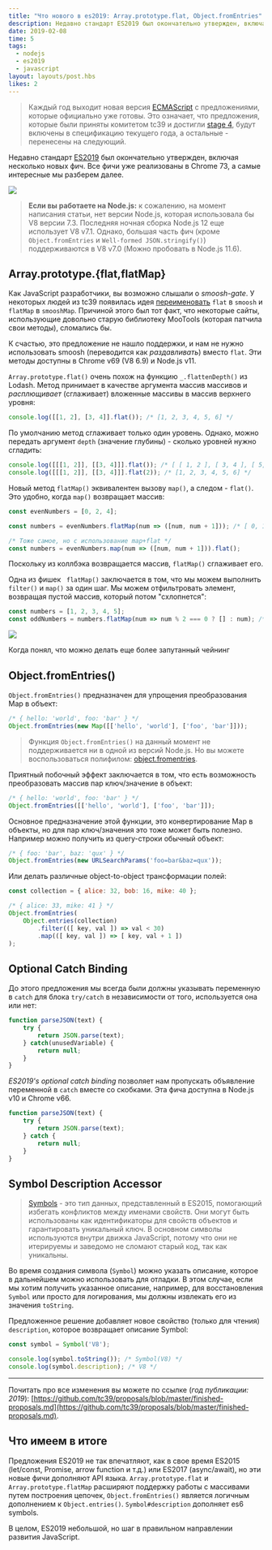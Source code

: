 ```yaml
---
title: "Что нового в es2019: Array.prototype.flat, Object.fromEntries"
description: Недавно стандарт ES2019 был окончательно утвержден, включая несколько новых фич. Все фичи уже реализованы в Chrome 73
date: 2019-02-08
time: 5
tags:
  - nodejs
  - es2019
  - javascript
layout: layouts/post.hbs
likes: 2
---
```

> Каждый год выходит новая версия [ECMAScript](https://tc39.github.io/ecma262/) с предложениями, которые официально уже готовы.
Это означает, что предложения, которые были приняты комитетом tc39 и достигли [stage 4](https://tc39.github.io/process-document/),
будут включены в спецификацию текущего года, а остальные - перенесены на следующий.

Недавно стандарт [ES2019](https://github.com/tc39/proposals/blob/master/finished-proposals.md) был окончательно утвержден, включая несколько новых фич.
Все фичи уже реализованы в Chrome 73, а самые интересные мы разберем далее.

<p><img src="/assets/images/2019-02-08-what-is-new-in-es2019/2019-02-08_13-09-11.png" /></p>

> **Если вы работаете на Node.js:** к сожалению, на момент написания статьи, нет версии Node.js, которая использовала бы V8 версии 7.3.
Последняя ночная сборка Node.js 12 еще использует V8 v7.1. Однако, большая часть фич (кроме `Object.fromEntries` и `Well-formed JSON.stringify()`) поддерживаются в V8 v7.0 (Можно пробовать в Node.js 11.6).


## Array.prototype.{flat,flatMap}

Как JavaScript разработчики, вы возможно слышали о *smoosh-gate*. У некоторых людей из tc39 появилась идея [переименовать](https://github.com/tc39/proposal-flatMap/pull/56) `flat` в `smoosh` и `flatMap` в `smooshMap`.
Причиной этого был тот факт, что некоторые сайты, использующие довольно старую библиотеку MooTools (которая патчила свои методы), сломались бы.

К счастью, это предложение не нашло поддержки, и нам не нужно использовать smoosh (переводится как *раздавливать*) вместо `flat`.
Эти методы доступны в Chrome v69 (V8 6.9) и  Node.js v11.

`Array.prototype.flat()` очень похож на функцию `_.flattenDepth()` из Lodash. Метод принимает в качестве аргумента массив массивов и *расплющивает* (сглаживает) вложенные массивы в массив верхнего уровня:

```javascript
console.log([[1, 2], [3, 4]].flat()); /* [1, 2, 3, 4, 5, 6] */
```

По умолчанию метод сглаживает только один уровень. Однако, можно передать аргумент `depth` (значение глубины) -  сколько уровней нужно сгладить:

```javascript
console.log([[[1, 2]], [[3, 4]]].flat()); /* [ [ 1, 2 ], [ 3, 4 ], [ 5, 6 ] ] */
console.log([[[1, 2]], [[3, 4]]].flat(2)); /* [1, 2, 3, 4, 5, 6] */
```

Новый метод `flatMap()` эквивалентен вызову `map()`, а следом - `flat()`. Это удобно, когда `map()` возвращает массив:

```javascript
const evenNumbers = [0, 2, 4];

const numbers = evenNumbers.flatMap(num => ([num, num + 1])); /* [ 0, 1, 2, 3, 4, 5 ] */

/* Тоже самое, но с использование map+flat */
const numbers = evenNumbers.map(num => ([num, num + 1])).flat();
```

Поскольку из коллбэка возвращается массив, `flatMap()` сглаживает его.

Одна из фишек ` flatMap()` заключается в том, что мы можем выполнить `filter()` и `map()` за один шаг.
Мы можем отфильтровать элемент, возвращая пустой массив, который потом "схлопнется":

```javascript
const numbers = [1, 2, 3, 4, 5];
const oddNumbers = numbers.flatMap(num => num % 2 === 0 ? [] : num); /* [ 1, 3, 5 ] */
```

<p>
<picture>
    <img
        class="lazyload"
        src="/assets/images/2019-02-08-what-is-new-in-es2019/1.min.gif"
        data-src="/assets/images/2019-02-08-what-is-new-in-es2019/1.gif">
</picture>
</p>
<div class="image-text">Когда понял, что можно делать еще более запутанный чейнинг</div>


## Object.fromEntries()

`Object.fromEntries()` предназначен для упрощения преобразования Map в объект:

```javascript
/* { hello: 'world', foo: 'bar' } */
Object.fromEntries(new Map([['hello', 'world'], ['foo', 'bar']]));
```

> Функция `Object.fromEntries()` на данный момент не поддерживается ни в одной из версий Node.js.
Но вы можете воспользоваться полифилом: [object.fromentries](https://www.npmjs.com/package/object.fromentries).

Приятный побочный эффект заключается в том, что есть возможность преобразовать массив пар ключ/значение в объект:

```javascript
/* { hello: 'world', foo: 'bar' } */
Object.fromEntries([['hello', 'world'], ['foo', 'bar']]);
```

Основное предназначение этой функции, это конвертирование Map в объекты, но для пар ключ/значения это тоже может быть полезно. Например можно получить из query-строки обычный объект:

```javascript
/* { foo: 'bar', baz: 'qux' } */
Object.fromEntries(new URLSearchParams('foo=bar&baz=qux'));
```

Или делать различные object-to-object трансформации полей:

```javascript
const collection = { alice: 32, bob: 16, mike: 40 };

/* { alice: 33, mike: 41 } */
Object.fromEntries(
    Object.entries(collection)
        .filter(([ key, val ]) => val < 30)
        .map(([ key, val ]) => [ key, val + 1 ])
);
```

## Optional Catch Binding

До этого предложения мы всегда были должны указывать переменную в `catch` для блока `try/catch` в независимости от того, используется она или нет:

```javascript
function parseJSON(text) {
    try {
        return JSON.parse(text);
    } catch(unusedVariable) {
        return null;
    }
}
```

*ES2019's optional catch binding* позволяет нам пропускать объявление переменной в `catch` вместе со скобками.
Эта фича доступна в Node.js v10 и Chrome v66.

```javascript
function parseJSON(text) {
    try {
        return JSON.parse(text);
    } catch {
        return null;
    }
}
```

## Symbol Description Accessor

> [Symbols](https://developer.mozilla.org/ru/docs/Web/JavaScript/Reference/Global_Objects/Symbol) - это тип данных, представленный в ES2015, помогающий избегать конфликтов между именами свойств.
Они могут быть использованы как идентификаторы для свойств объектов и гарантировать уникальный ключ.
В основном символы используются внутри движка JavaScript, потому что они не итерируемы и заведомо не сломают старый код, так как уникальны.

Во время создания символа (`Symbol`) можно указать описание, которое в дальнейшем можно использовать для отладки. В этом случае,
если мы хотим получить указанное описание, например, для восстановления `Symbol` или просто для логирования, мы должны
извлекать его из значения `toString`.

Предложенное решение добавляет новое свойство (только для чтения) `description`, которое возвращает описание Symbol:

```javascript
const symbol = Symbol('V8');

console.log(symbol.toString()); /* Symbol(V8) */
console.log(symbol.description); /* V8 */
```

---

Почитать про все изменения вы можете по ссылке (*год публикации: 2019*): [https://github.com/tc39/proposals/blob/master/finished-proposals.md](https://github.com/tc39/proposals/blob/master/finished-proposals.md).


## Что имеем в итоге

Предложения ES2019 не так впечатляют, как в свое время ES2015 (let/const, Promise, arrow function и т.д.) или ES2017 (async/await), но эти новые фичи дополняют API языка.
`Array.prototype.flat` и `Array.prototype.flatMap` расширяют поддержку работы с массивами путем построения цепочек,
`Object.fromEntries()` является логичным дополнением к `Object.entries()`. `Symbol#description` дополняет es6 symbols.

В целом, ES2019 небольшой, но шаг в правильном направлении развития JavaScript.
